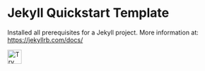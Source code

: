 # Jekyll Quickstart Template

Installed all prerequisites for a Jekyll project. More information at: https://jekyllrb.com/docs/

<a href="https://idx.google.com/new?template=https%3A%2F%2Fgithub.com%2FDKAMX%2Fproject-idx_community-templates%2Ftree%2Fjekyll%2Fjekyll-quickstart">
  <picture>
    <source
      media="(prefers-color-scheme: dark)"
      srcset="https://cdn.idx.dev/btn/try_dark_32.svg">
    <source
      media="(prefers-color-scheme: light)"
      srcset="https://cdn.idx.dev/btn/try_light_32.svg">
    <img
      height="32"
      alt="Try in IDX"
      src="https://cdn.idx.dev/btn/try_purple_32.svg">
  </picture>
</a>
